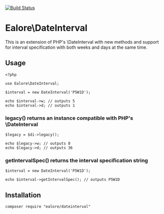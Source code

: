 [![Build Status](https://travis-ci.org/Ealore/DateInterval.svg?branch=master)](https://travis-ci.org/Ealore/DateInterval)

# Ealore\DateInterval

This is an extension of PHP's \DateInterval with new methods and support for interval specification with both weeks and days at the same time.

## Usage

	<?php

	use Ealore\DateInterval;

	$interval = new DateInterval('P5W1D');

	echo $interval->w; // outputs 5
	echo $interval->d; // outputs 1

### legacy() returns an instance compatible with PHP's \DateInterval

	$legacy = $di->legacy();

	echo $legacy->w; // outputs 0
	echo $legacy->d; // outputs 36

### getIntervalSpec() returns the interval specification string

    $interval = new DateInterval('P5W1D');

    echo $interval->getIntervalSpec(); // outputs P5W1D

## Installation

    composer require "ealore/dateinterval"
